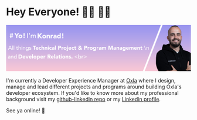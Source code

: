 # Hey Everyone! 🤜🏼 🤛🏻

![](https://github.com/konradsopala/konradsopala/blob/master/KonradGitHubBanner.png)

I'm currently a Developer Experience Manager at [Oxla](https://www.oxla.com/) where I design, manage and lead different projects and programs around building Oxla's developer ecosystem. If you'd like to know more about my professional background visit my [github-linkedin repo](https://github.com/konradsopala/github-linkedin) or my [Linkedin profile](https://www.linkedin.com/in/konradsopala/).

See ya online! 🐥
